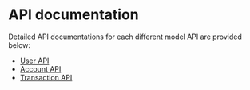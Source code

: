 # API documentation

Detailed API documentations for each different model API are provided below:

- [User API](User_API.md)
- [Account API](Account_API.md)
- [Transaction API](Transaction_API.md)
